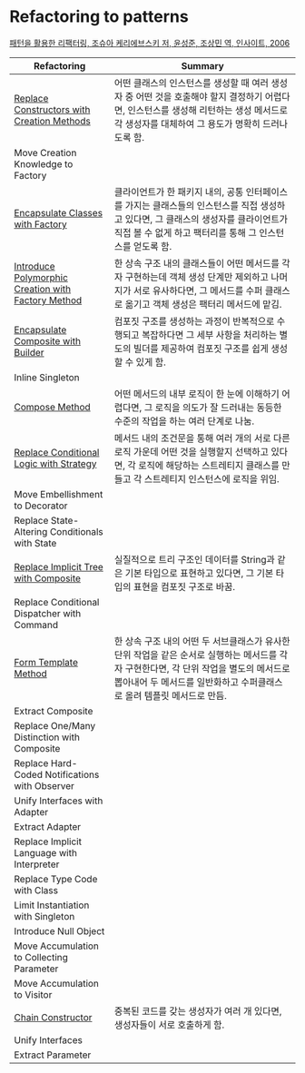 # Refactoring to patterns
[패턴을 활용한 리팩터링, 조슈아 케리에브스키 저, 윤성준, 조상민 역, 인사이트, 2006](http://book.naver.com/bookdb/book_detail.nhn?bid=2500103)


| Refactoring                                                  | Summary                                                      |
| ------------------------------------------------------------ | ------------------------------------------------------------ |
| [Replace Constructors with Creation Methods](https://github.com/iamkyu/refactoring-to-patterns/blob/master/src/main/java/replace_constructors_with_creation_methods) | 어떤 클래스의 인스턴스를 생성할 때 여러 생성자 중 어떤 것을 호출해야 할지 결정하기 어렵다면, 인스턴스를 생성해 리턴하는 생성 메서드로 각 생성자를 대체하여 그 용도가 명확히 드러나도록 함. |
| Move Creation Knowledge to Factory                           |                                                              |
| [Encapsulate Classes with Factory](https://github.com/iamkyu/refactoring-to-patterns/blob/master/src/main/java/encapsulate_classes_with_factory) | 클라이언트가 한 패키지 내의, 공통 인터페이스를 가지는 클래스들의 인스턴스를 직접 생성하고 있다면, 그 클래스의 생성자를 클라이언트가 직접 볼 수 없게 하고 팩터리를 통해 그 인스턴스를 얻도록 함. |
| [Introduce Polymorphic Creation with Factory Method](https://github.com/iamkyu/refactoring-to-patterns/blob/master/src/main/java/introduce_polymorphic_creation_with_factory_method) | 한 상속 구조 내의 클래스들이 어떤 메서드를 각자 구현하는데 객체 생성 단계만 제외하고 나머지가 서로 유사하다면, 그 메서드를 수퍼 클래스로 옮기고 객체 생성은 팩터리 메서드에 맡김. |
| [Encapsulate Composite with Builder](https://github.com/iamkyu/refactoring-to-patterns/blob/master/src/main/java/encapsulate_composite_with_builder) | 컴포짓 구조를 생성하는 과정이 반복적으로 수행되고 복잡하다면 그 세부 사항을 처리하는 별도의 빌더를 제공하여 컴포짓 구조를 쉽게 생성할 수 있게 함. |
| Inline Singleton                                             |                                                              |
| [Compose Method](https://github.com/iamkyu/refactoring-to-patterns/blob/master/src/main/java/compose_method) | 어떤 메서드의 내부 로직이 한 눈에 이해하기 어렵다면, 그 로직을 의도가 잘 드러내는 동등한 수준의 작업을 하는 여러 단계로 나눔. |
| [Replace Conditional Logic with Strategy](https://github.com/iamkyu/refactoring-to-patterns/blob/master/src/main/java/replace_conditional_logic_with_strategy) | 메서드 내의 조건문을 통해 여러 개의 서로 다른 로직 가운데 어떤 것을 실행할지 선택하고 있다면, 각 로직에 해당하는 스트레티지 클래스를 만들고 각 스트레티지 인스턴스에 로직을 위임. |
| Move Embellishment to Decorator                              |                                                              |
| Replace State-Altering Conditionals with State               |                                                              |
| [Replace Implicit Tree with Composite](https://github.com/iamkyu/refactoring-to-patterns/blob/master/src/main/java/replace_implicit_tree_with_composite) | 실질적으로 트리 구조인 데이터를 String과 같은 기본 타입으로 표현하고 있다면, 그 기본 타입의 표현을 컴포짓 구조로 바꿈. |
| Replace Conditional Dispatcher with Command                  |                                                              |
| [Form Template Method](https://github.com/iamkyu/refactoring-to-patterns/blob/master/src/main/java/form_template_method) | 한 상속 구조 내의 어떤 두 서브클래스가 유사한 단위 작업을 같은 순서로 실행하는 메서드를 각자 구현한다면, 각 단위 작업을 별도의 메서드로 뽑아내어 두 메서드를 일반화하고 수퍼클래스로 올려 템플릿 메서드로 만듬. |
| Extract Composite                                            |                                                              |
| Replace One/Many Distinction with Composite                  |                                                              |
| Replace Hard-Coded Notifications with Observer               |                                                              |
| Unify Interfaces with Adapter                                |                                                              |
| Extract Adapter                                              |                                                              |
| Replace Implicit Language with Interpreter                   |                                                              |
| Replace Type Code with Class                                 |                                                              |
| Limit Instantiation with Singleton                           |                                                              |
| Introduce Null Object                                        |                                                              |
| Move Accumulation to Collecting Parameter                    |                                                              |
| Move Accumulation to Visitor                                 |                                                              |
| [Chain Constructor](https://github.com/iamkyu/refactoring-to-patterns/tree/master/src/main/java/chain_constructors) | 중복된 코드를 갖는 생성자가 여러 개 있다면, 생성자들이 서로 호출하게 함. |
| Unify Interfaces                                             |                                                              |
| Extract Parameter                                            |                                                              |

